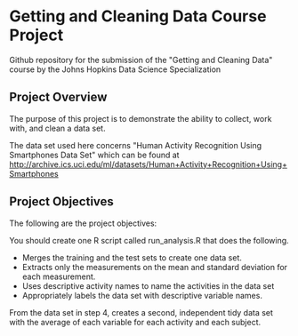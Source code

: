 # Getting and Cleaning Data Course Project

Github repository for the submission of the "Getting and Cleaning Data" course by the Johns Hopkins Data Science Specialization

## Project Overview

The purpose of this project is to demonstrate the ability to collect, work with, and clean a data set.

The data set used here concerns "Human Activity Recognition Using Smartphones Data Set" which can be found at http://archive.ics.uci.edu/ml/datasets/Human+Activity+Recognition+Using+Smartphones

## Project Objectives

The following are the project objectives:

You should create one R script called run_analysis.R that does the following.

* Merges the training and the test sets to create one data set.
* Extracts only the measurements on the mean and standard deviation for each measurement.
* Uses descriptive activity names to name the activities in the data set
* Appropriately labels the data set with descriptive variable names.

From the data set in step 4, creates a second, independent tidy data set with the average of each variable for each activity and each subject.